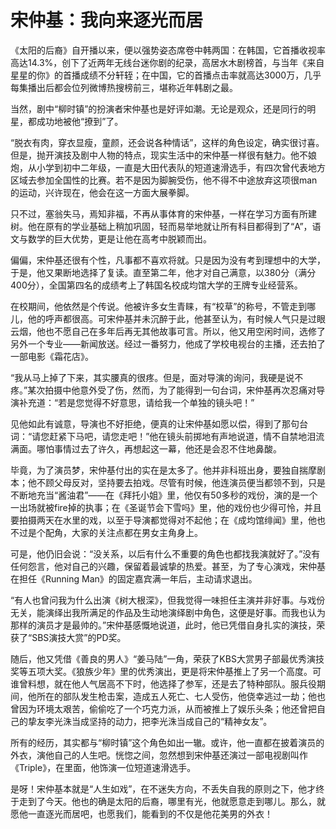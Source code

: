 # 宋仲基：我向来逐光而居

《太阳的后裔》自开播以来，便以强势姿态席卷中韩两国：在韩国，它首播收视率高达14.3%，创下了近两年无线台迷你剧的纪录，高居水木剧榜首，与当年《来自星星的你》的首播成绩不分轩轾；在中国，它的首播点击率就高达3000万，几乎每集播出后都会位列微博热搜榜前三，堪称近年韩剧之最。 

当然，剧中“柳时镇”的扮演者宋仲基也是好评如潮。无论是观众，还是同行的明星，都成功地被他“撩到”了。 

“脱衣有肉，穿衣显瘦，童颜，还会说各种情话”，这样的角色设定，确实很讨喜。但是，抛开演技及剧中人物的特点，现实生活中的宋仲基一样很有魅力。他不娘炮，从小学到初中二年级，一直是大田代表队的短道速滑选手，有四次曾代表地方区域去参加全国性的比赛。若不是因为脚腕受伤，他不得不中途放弃这项很man的运动，兴许现在，他会在这一方面大展拳脚。 

只不过，塞翁失马，焉知非福，不再从事体育的宋仲基，一样在学习方面有所建树。他在原有的学业基础上稍加巩固，轻而易举地就让所有科目都得到了“A”，语文与数学的巨大优势，更是让他在高考中脱颖而出。 

偏偏，宋仲基还很有个性，凡事都不喜欢将就。只是因为没有考到理想中的大学，于是，他又果断地选择了复读。直至第二年，他才对自己满意，以380分（满分400分），全国第四名的成绩考上了韩国名校成均馆大学的王牌专业经营系。 

在校期间，他依然是个传说。他被许多女生青睐，有“校草”的称号，不管走到哪儿，他的呼声都很高。可宋仲基并未沉醉于此，他甚至认为，有时候人气只是过眼云烟，他也不愿自己在多年后再无其他故事可言。所以，他又用空闲时间，选修了另外一个专业——新闻放送。经过一番努力，他成了学校电视台的主播，还去拍了一部电影《霜花店》。 

“我从马上掉了下来，其实腰真的很疼。但是，面对导演的询问，我硬是说不疼。”某次拍摄中他意外受了伤，然而，为了能得到一句台词，宋仲基再次忍痛对导演补充道：“若是您觉得不好意思，请给我一个单独的镜头吧！” 

见他如此有诚意，导演也不好拒绝，便真的让宋仲基如愿以偿，得到了那句台词：“请您赶紧下马吧，请您走吧！”他在镜头前掷地有声地说道，情不自禁地泪流满面。哪怕事情过去了许久，再想起这一幕，他还是会忍不住地鼻酸。 

毕竟，为了演员梦，宋仲基付出的实在是太多了。他并非科班出身，要独自揣摩剧本；他不顾父母反对，坚持要去拍戏。尽管有时候，他连演员便当都领不到，只是不断地充当“酱油君”——在《拜托小姐》里，他仅有50多秒的戏份，演的是一个一出场就被fire掉的执事；在《圣诞节会下雪吗》里，他的戏份也少得可怜，并且要拍摄两天在水里的戏，以至于导演都觉得对不起他；在《成均馆绯闻》里，他也不过是个配角，大家的关注点都在男女主角身上。 

可是，他仍旧会说：“没关系，以后有什么不重要的角色也都找我演就好了。”没有任何怨言，他对自己的兴趣，保留着最诚挚的热爱。甚至，为了专心演戏，宋仲基在担任《Running Man》的固定嘉宾满一年后，主动请求退出。 

“有人也曾问我为什么出演《树大根深》，但我觉得一味担任主演并非好事。与戏份无关，能演绎出我所满足的作品及生动地演绎剧中角色，这便是好事。而我也认为那样的演员才是最帅的。”宋仲基感慨地说道，此时，他已凭借自身扎实的演技，荣获了“SBS演技大赏”的PD奖。 

随后，他又凭借《善良的男人》“姜马陆”一角，荣获了KBS大赏男子部最优秀演技奖等五项大奖。《狼族少年》里的优秀演出，更是将宋仲基推上了另一个高度。可谁曾料想，就在他人气居高不下时，他选择了参军，还是去了特种部队。服兵役期间，他所在的部队发生枪击案，造成五人死亡、七人受伤，他侥幸逃过一劫；他也曾因为环境太艰苦，偷偷吃了一个巧克力派，从而被推上了娱乐头条；他还曾把自己的挚友李光洙当成坚持的动力，把李光洙当成自己的“精神女友”。 

所有的经历，其实都与“柳时镇”这个角色如出一辙。或许，他一直都在披着演员的外衣，演他自己的人生吧。恍惚之间，忽然想到宋仲基还演过一部电视剧叫作《Triple》，在里面，他饰演一位短道速滑选手。 

是呀！宋仲基本就是“人生如戏”，在不迷失方向，不丢失自我的原则之下，他才终于走到了今天。他也的确是太阳的后裔，哪里有光，他就愿意走到哪儿。那么，就愿他一直逐光而居吧，也愿我们，能看到的不仅是他花美男的外衣！
